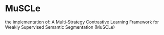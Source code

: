 # MuSCLe
 the implementation of: A Multi-Strategy Contrastive Learning Framework for Weakly Supervised Semantic Segmentation  (MuSCLe)
